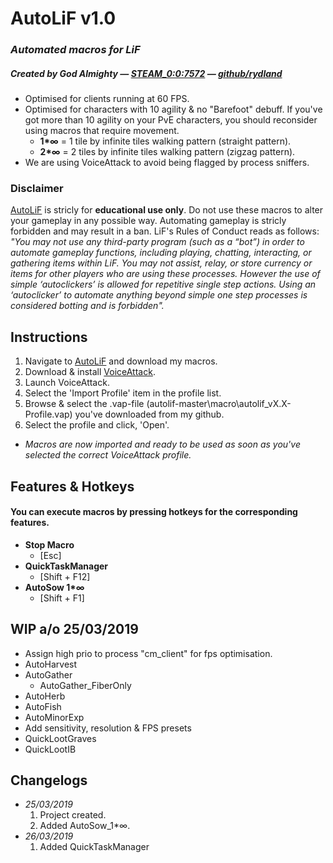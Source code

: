 # AutoLiF v1.0
### _*Automated macros for LiF*_ 
##### _*Created by God Almighty — [STEAM_0:0:7572](https://steamcommunity.com/id/mcbenis/) — [github/rydland](https://github.com/rydland)*_
* Optimised for clients running at 60 FPS.
* Optimised for characters with 10 agility & no "Barefoot" debuff. If you've got more than 10 agility on your PvE characters, you should reconsider using macros that require movement.
  * __1*∞__ = 1 tile by infinite tiles walking pattern (straight pattern).
  * __2*∞__ = 2 tiles by infinite tiles walking pattern (zigzag pattern).
* We are using VoiceAttack to avoid being flagged by process sniffers.
### Disclaimer
[AutoLiF](https://github.com/rydland/autolif) is stricly for __educational use only__. Do not use these macros to alter your gameplay in any possible way. Automating gameplay is stricly forbidden and may result in a ban. LiF's Rules of Conduct reads as follows: _"You may not use any third-party program (such as a “bot”) in order to automate gameplay functions, including playing, chatting, interacting, or gathering items within LiF. You may not assist, relay, or store currency or items for other players who are using these processes. However the use of simple ‘autoclickers’ is allowed for repetitive single step actions. Using an ‘autoclicker’ to automate anything beyond simple one step processes is considered botting and is forbidden"._
## Instructions
1. Navigate to [AutoLiF](https://github.com/rydland/autolif) and download my macros.
2. Download & install [VoiceAttack](https://voiceattack.com/Default.aspx#download-1).
3. Launch VoiceAttack.
4. Select the 'Import Profile' item in the profile list.
5. Browse & select the .vap-file (autolif-master\macro\autolif_vX.X-Profile.vap) you've downloaded from my github.
6. Select the profile and click, 'Open'.
* _Macros are now imported and ready to be used as soon as you've selected the correct VoiceAttack profile._
## Features & Hotkeys
#### You can execute macros by pressing hotkeys for the corresponding features.
* __Stop Macro__
  * [Esc]
* __QuickTaskManager__
  * [Shift + F12]
* __AutoSow 1*∞__
  * [Shift + F1]
## WIP a/o 25/03/2019
* Assign high prio to process "cm_client" for fps optimisation.
* AutoHarvest
* AutoGather
  * AutoGather_FiberOnly
* AutoHerb
* AutoFish
* AutoMinorExp
* Add sensitivity, resolution & FPS presets
* QuickLootGraves
* QuickLootIB
## Changelogs
* _25/03/2019_
  1. Project created.
  2. Added AutoSow_1*∞.
* _26/03/2019_
  1. Added QuickTaskManager

